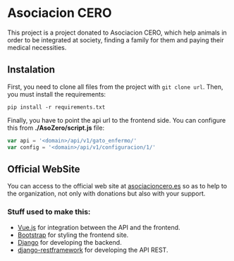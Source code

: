 # Asociacion CERO

This project is a project donated to Asociacion CERO, which help animals in order to be integrated at society, finding a family for them and paying their medical necessities.

## Instalation

First, you need to clone all files from the project with ```git clone url```. Then, you must install the requirements:

```
pip install -r requirements.txt
```

Finally, you have to point the api url to the frontend side. You can configure this from **./AsoZero/script.js** file:

```javascript
var api = '<domain>/api/v1/gato_enfermo/'
var config = '<domain>/api/v1/configuracion/1/'
```

## Official WebSite

You can access to the official web site at [asociacioncero.es](http://asociacioncero.es) so as to help to the organization, not only with donations but also with your support.

### Stuff used to make this:

 * [Vue.js](https://vuejs.org) for integration between the API and the frontend.
 * [Bootstrap](http://getbootstrap.com) for styling the frontend site.
 * [Django](https://www.djangoproject.com) for developing the backend.
 * [django-restframework](http://www.django-rest-framework.org) for developing the API REST.

